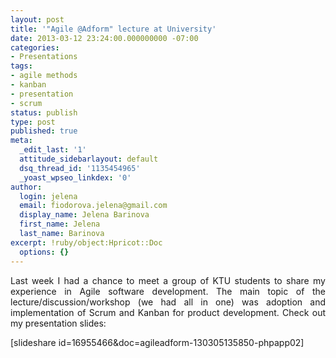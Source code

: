 ```yaml
---
layout: post
title: '"Agile @Adform" lecture at University'
date: 2013-03-12 23:24:00.000000000 -07:00
categories:
- Presentations
tags:
- agile methods
- kanban
- presentation
- scrum
status: publish
type: post
published: true
meta:
  _edit_last: '1'
  attitude_sidebarlayout: default
  dsq_thread_id: '1135454965'
  _yoast_wpseo_linkdex: '0'
author:
  login: jelena
  email: fiodorova.jelena@gmail.com
  display_name: Jelena Barinova
  first_name: Jelena
  last_name: Barinova
excerpt: !ruby/object:Hpricot::Doc
  options: {}
---
```

<p style="text-align: justify;">Last week I had a chance to meet a group of 
KTU students to share my experience in Agile software development. The main 
topic of the lecture/discussion/workshop (we had all in one) was adoption and 
implementation of Scrum and Kanban for product development. Check out my 
presentation slides:</p> 
<p>[slideshare id=16955466&amp;doc=agileadform-130305135850-phpapp02]</p> 